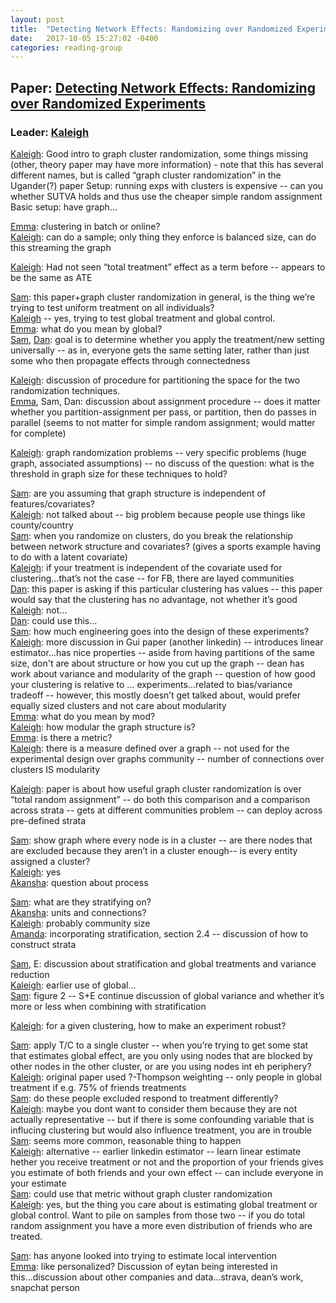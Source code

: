 ```yaml
---
layout: post
title:  "Detecting Network Effects: Randomizing over Randomized Experiments"
date:   2017-10-05 15:27:02 -0400
categories: reading-group
---
```


## Paper: [Detecting Network Effects: Randomizing over Randomized Experiments](http://www.kdd.org/kdd2017/papers/view/detecting-network-effects-randomizing-over-randomized-experiments)

### Leader: [Kaleigh](https://people.cs.umass.edu/~kclary/)

[Kaleigh](https://people.cs.umass.edu/~kclary/):
Good intro to graph cluster randomization, some things missing (other, theory paper may have more information) - note that this has several different names, but is called “graph cluster randomization” in the Ugander(?) paper
Setup: running exps with clusters is expensive -- can you whether SUTVA holds and thus use the cheaper simple random assignment
Basic setup: have graph…

[Emma](https://cs.umass.edu/~etosch): clustering in batch or online?<br/>
[Kaleigh](https://people.cs.umass.edu/~kclary/): can do a sample; only thing they enforce is balanced size, can do this streaming the graph

[Kaleigh](https://people.cs.umass.edu/~kclary/): Had not seen “total treatment” effect as a term before -- appears to be the same as ATE

[Sam](https://people.cs.umass.edu/~switty/): this paper+graph cluster randomization in general, is the thing we’re trying to test uniform treatment on all individuals?<br/>
[Kaleigh](https://people.cs.umass.edu/~kclary/) -- yes, trying to test global treatment and global control.<br/>
[Emma](https://cs.umass.edu/~etosch): what do you mean by global?<br/>
[Sam](https://people.cs.umass.edu/~switty/), [Dan](http://people.cs.umass.edu/~cork/): goal is to determine whether you apply the treatment/new setting universally -- as in, everyone gets the same setting later, rather than just some who then propagate effects through connectedness

[Kaleigh](https://people.cs.umass.edu/~kclary/): discussion of procedure for partitioning the space for the two randomization techniques. <br/>
[Emma](https://cs.umass.edu/~etosch), Sam, Dan: discussion about assignment procedure -- does it matter whether you partition-assignment per pass, or partition, then do passes in parallel (seems to not matter for simple random assignment; would matter for complete)<br/>

[Kaleigh](https://people.cs.umass.edu/~kclary/): graph randomization problems -- very specific problems (huge graph, associated assumptions) -- no discuss of the question: what is the threshold in graph size for these techniques to hold?<br/>

[Sam](https://people.cs.umass.edu/~switty/): are you assuming that graph structure is independent of features/covariates?<br/>
[Kaleigh](https://people.cs.umass.edu/~kclary/): not talked about -- big problem because people use things like county/country<br/> 
[Sam](https://people.cs.umass.edu/~switty/): when you randomize on clusters, do you break the relationship between network structure and covariates? (gives a sports example having to do with a latent covariate)<br/>
[Kaleigh](https://people.cs.umass.edu/~kclary/): if your treatment is independent of the covariate used for clustering...that’s not the case -- for FB, there are layed communities<br/>
[Dan](http://people.cs.umass.edu/~cork/): this paper is asking if this particular clustering has values -- this paper would say that the clustering has no advantage, not whether it’s good<br/>
[Kaleigh](https://people.cs.umass.edu/~kclary/): not…<br/>
[Dan](http://people.cs.umass.edu/~cork/): could use this…<br/>
[Sam](https://people.cs.umass.edu/~switty/): how much engineering goes into the design of these experiments?<br/>
[Kaleigh](https://people.cs.umass.edu/~kclary/): more discussion in Gui paper (another linkedin) -- introduces linear estimator...has nice properties -- aside from having partitions of the same size, don't are about structure or how you cut up the graph -- dean has work about variance and modularity of the graph -- question of how good your clustering is relative to … experiments...related to bias/variance tradeoff -- however, this mostly doesn’t get talked about, would prefer equally sized clusters and not care about modularity<br/>
[Emma](https://cs.umass.edu/~etosch): what do you mean by mod?<br/>
[Kaleigh](https://people.cs.umass.edu/~kclary/): how modular the graph structure is?<br/>
[Emma](https://cs.umass.edu/~etosch): is there a metric?<br/>
[Kaleigh](https://people.cs.umass.edu/~kclary/): there is a measure defined over a graph -- not used for the experimental design over graphs community -- number of connections over clusters IS modularity<br/>

[Kaleigh](https://people.cs.umass.edu/~kclary/): paper is about how useful graph cluster randomization is over “total random assignment” -- do both this comparison and a comparison across strata -- gets at different communities problem -- can deploy across pre-defined strata <br/>

[Sam](https://people.cs.umass.edu/~switty/): show graph where every node is in a cluster -- are there nodes that are excluded because they aren’t in a cluster enough-- is every entity assigned a cluster?<br/>
[Kaleigh](https://people.cs.umass.edu/~kclary/): yes<br/>
[Akansha](https://people.cs.umass.edu/~aatrey/): question about process<br/>

[Sam](https://people.cs.umass.edu/~switty/): what are they stratifying on?<br/>
[Akansha](https://people.cs.umass.edu/~aatrey/): units and connections?<br/>
[Kaleigh](https://people.cs.umass.edu/~kclary/): probably community size<br/>
[Amanda](https://people.cs.umass.edu/~agentzel/): incorporating stratification, section 2.4 -- discussion of how to construct strata<br/>

[Sam](https://people.cs.umass.edu/~switty/), E: discussion about stratification and global treatments and variance reduction<br/>
[Kaleigh](https://people.cs.umass.edu/~kclary/): earlier use of global…<br/>
[Sam](https://people.cs.umass.edu/~switty/): figure 2 -- S+E continue discussion of global variance and whether it’s more or less when combining with stratification<br/>

[Kaleigh](https://people.cs.umass.edu/~kclary/): for a given clustering, how to make an experiment robust?<br/>

[Sam](https://people.cs.umass.edu/~switty/): apply T/C to a single cluster -- when you’re trying to get some stat that estimates global effect, are you only using nodes that are blocked by other nodes in the other cluster, or are you using nodes int eh periphery?<br/>
[Kaleigh](https://people.cs.umass.edu/~kclary/): original paper used ?-Thompson weighting -- only people in global treatment if e.g. 75% of friends treatments <br/>
[Sam](https://people.cs.umass.edu/~switty/): do these people excluded respond to treatment differently?<br/>
[Kaleigh](https://people.cs.umass.edu/~kclary/): maybe you dont want to consider them because they are not actually representative -- but if there is some confounding variable that is influcing clustering but would also influence treatment, you are in trouble<br/>
[Sam](https://people.cs.umass.edu/~switty/): seems more common, reasonable thing to happen<br/>
[Kaleigh](https://people.cs.umass.edu/~kclary/): alternative -- earlier linkedin estimator -- learn linear estimate hether you receive treatment or not and the proportion of your friends gives you estimate of both friends and your own effect -- can include everyone in your estimate<br/>
[Sam](https://people.cs.umass.edu/~switty/): could use that metric without graph cluster randomization<br/>
[Kaleigh](https://people.cs.umass.edu/~kclary/): yes, but the thing you care about is estimating global treatment or global control. Want to pile on samples from those two -- if you do total random assignment you have a more even distribution of friends who are treated. <br/>

[Sam](https://people.cs.umass.edu/~switty/): has anyone looked into trying to estimate local intervention<br/>
[Emma](https://cs.umass.edu/~etosch): like personalized? Discussion of eytan being interested in this...discussion about other companies and data...strava, dean’s work, snapchat person <br/>
